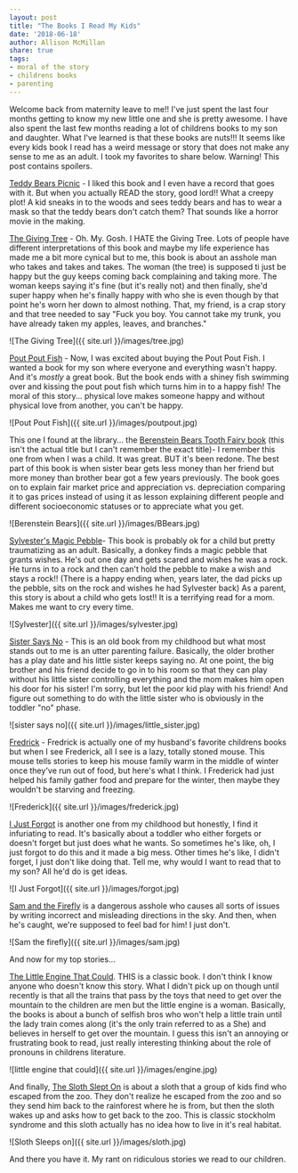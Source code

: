 ```yaml
---
layout: post
title: "The Books I Read My Kids"
date: '2018-06-18'
author: Allison McMillan
share: true
tags:
- moral of the story
- childrens books
- parenting
---
```


Welcome back from maternity leave to me!! I've just spent the last four months getting to know my new little one and she is pretty awesome. I have also spent the last few months reading a lot of childrens books to my son and daughter. What I've learned is that these books are nuts!!! It seems like every kids book I read has a weird message or story that does not make any sense to me as an adult. I took my favorites to share below. Warning! This post contains spoilers.

[Teddy Bears Picnic](https://www.amazon.com/Teddy-Bears-Picnic-Aladdin-Picture/dp/0689835302/ref=pd_sbs_14_2?_encoding=UTF8&pd_rd_i=0689835302&pd_rd_r=ZNHRQ7ZPFYVP14FY1HPY&pd_rd_w=jDx4U&pd_rd_wg=pf4lc&psc=1&refRID=ZNHRQ7ZPFYVP14FY1HPY) - I liked this book and I even have a record that goes with it. But when you actually READ the story, good lord!! What a creepy plot! A kid sneaks in to the woods and sees teddy bears and has to wear a mask so that the teddy bears don't catch them? That sounds like a horror movie in the making.

[The Giving Tree](https://www.amazon.com/Giving-Tree-Shel-Silverstein/dp/0060256656/ref=sr_1_1?s=books&ie=UTF8&qid=1530065301&sr=1-1&keywords=the+giving+tree) - Oh. My. Gosh. I HATE the Giving Tree. Lots of people have different interpretations of this book and maybe my life experience has made me a bit more cynical but to me, this book is about an asshole man who takes and takes and takes. The woman (the tree) is supposed ti just be happy but the guy keeps coming back complaining and taking more. The woman keeps saying it's fine (but it's really not) and then finally, she'd super happy when he's finally happy with who she is even though by that point he's worn her down to almost nothing. That, my friend, is a crap story and that tree needed to say "Fuck you boy. You cannot take my trunk, you have already taken my apples, leaves, and branches."

![The Giving Tree]({{ site.url }}/images/tree.jpg)

[Pout Pout Fish](https://www.amazon.com/Pout-Pout-Fish-Deborah-Diesen/dp/0374360979/ref=sr_1_1?s=books&ie=UTF8&qid=1530065324&sr=1-1&keywords=pout+pout+fish) - Now, I was excited about buying the Pout Pout Fish. I wanted a book for my son where everyone and everything wasn't happy. And it's _mostly_ a great book. But the book ends with a shiney fish swimming over and kissing the pout pout fish which turns him in to a happy fish! The moral of this story... physical love makes someone happy and without physical love from another, you can't be happy.

![Pout Pout Fish]({{ site.url }}/images/poutpout.jpg)

This one I found at the library... the [Berenstein Bears Tooth Fairy book](https://www.amazon.com/Berenstain-Bears-Tooth-Fairy/dp/0062075497/ref=sr_1_1?s=books&ie=UTF8&qid=1530065345&sr=1-1&keywords=berenstein+bears+tooth+fairy) (this isn't the actual title but I can't remember the exact title)- I remember this one from when I was a child. It was great. BUT it's been redone. The best part of this book is when sister bear gets less money than her friend but more money than brother bear got a few years previously. The book goes on to explain fair market price and appreciation vs. depreciation comparing it to gas prices instead of using it as lesson explaining different people and different socioeconomic statuses or to appreciate what you get.

![Berenstein Bears]({{ site.url }}/images/BBears.jpg)

[Sylvester's Magic Pebble](https://www.amazon.com/Sylvester-Magic-Pebble-William-Steig/dp/1442435607/ref=sr_1_1?s=books&ie=UTF8&qid=1530065362&sr=1-1&keywords=sylvester+and+the+magic+pebble)- This book is probably ok for a child but pretty traumatizing as an adult. Basically, a donkey finds a magic pebble that grants wishes. He's out one day and gets scared and wishes he was a rock. He turns in to a rock and then can't hold the pebble to make a wish and stays a rock!! (There is a happy ending when, years later, the dad picks up the pebble, sits on the rock and wishes he had Sylvester back) As a parent, this story is about a child who gets lost!! It is a terrifying read for a mom. Makes me want to cry every time.

![Sylvester]({{ site.url }}/images/sylvester.jpg)

[Sister Says No](https://www.amazon.com/Baby-Sister-Says-No-Look-Look/dp/0307119491/ref=sr_1_1?s=books&ie=UTF8&qid=1530065376&sr=1-1&keywords=sister+says+no) - This is an old book from my childhood but what most stands out to me is an utter parenting failure. Basically, the older brother has a play date and his little sister keeps saying no. At one point, the big brother and his friend decide to go in to his room so that they can play without his little sister controlling everything and the mom makes him open his door for his sister! I'm sorry, but let the poor kid play with his friend! And figure out something to do with the little sister who is obviously in the toddler "no" phase.

![sister says no]({{ site.url }}/images/little_sister.jpg)

[Fredrick](https://www.amazon.com/Frederick-Leo-Lionni/dp/3407760078/ref=sr_1_3?s=books&ie=UTF8&qid=1530065395&sr=1-3&keywords=frederick) - Fredrick is actually one of my husband's favorite childrens books but when I see Frederick, all I see is a lazy, totally stoned mouse. This mouse tells stories to keep his mouse family warm in the middle of winter once they've run out of food, but here's what I think. I Frederick had just helped his family gather food and prepare for the winter, then maybe they wouldn't be starving and freezing.

![Frederick]({{ site.url }}/images/frederick.jpg)

[I Just Forgot](https://www.amazon.com/Just-Forgot-Little-Critter-Book/dp/0307119750/ref=sr_1_1?s=books&ie=UTF8&qid=1530065412&sr=1-1&keywords=I+just+forgot) is another one from my childhood but honestly, I find it infuriating to read. It's basically about a toddler who either forgets or doesn't forget but just does what he wants. So sometimes he's like, oh, I just forgot to do this and it made a big mess. Other times he's like, I didn't forget, I just don't like doing that. Tell me, why would I want to read that to my son? All he'd do is get ideas.

![I Just Forgot]({{ site.url }}/images/forgot.jpg)

[Sam and the Firefly](https://www.amazon.com/Sam-Firefly-P-D-Eastman/dp/0394800060/ref=sr_1_1?s=books&ie=UTF8&qid=1530065430&sr=1-1&keywords=sam+the+firefly) is a dangerous asshole who causes all sorts of issues by writing incorrect and misleading directions in the sky. And then, when he's caught, we're supposed to feel bad for him! I just don't.

![Sam the firefly]({{ site.url }}/images/sam.jpg)

And now for my top stories...

[The Little Engine That Could](https://www.amazon.com/Little-Engine-Could-Original-Classic/dp/0448405202/ref=sr_1_1?s=books&ie=UTF8&qid=1530065446&sr=1-1&keywords=the+little+engine+that+could). THIS is a classic book. I don't think I know anyone who doesn't know this story. What I didn't pick up on though until recently is that all the trains that pass by the toys that need to get over the mountain to the children are men but the little engine is a woman. Basically, the books is about a bunch of selfish bros who won't help a little train until the lady train comes along (it's the only train referred to as a She) and believes in herself to get over the mountain. I guess this isn't an annoying or frustrating book to read, just really interesting thinking about the role of pronouns in childrens literature.

![little engine that could]({{ site.url }}/images/engine.jpg)

And finally, [The Sloth Slept On](https://www.amazon.com/Sloth-Slept-Frann-Preston-Gannon/dp/1454916117/ref=sr_1_1?s=books&ie=UTF8&qid=1530065469&sr=1-1&keywords=sloth+slept+on) is about a sloth that a group of kids find who escaped from the zoo. They don't realize he escaped from the zoo and so they send him back to the rainforest where he is from, but then the sloth wakes up and asks how to get back to the zoo. This is classic stockholm syndrome and this sloth actually has no idea how to live in it's real habitat.

![Sloth Sleeps on]({{ site.url }}/images/sloth.jpg)

And there you have it. My rant on ridiculous stories we read to our children.
